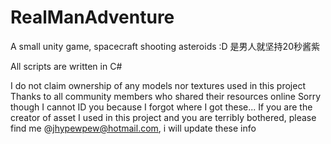 RealManAdventure
================

A small unity game, spacecraft shooting asteroids :D 是男人就坚持20秒酱紫

All scripts are written in C#

I do not claim ownership of any models nor textures used in this project
Thanks to all community members who shared their resources online
Sorry though I cannot ID you because I forgot where I got these...
If you are the creator of asset I used in this project and you are terribly bothered, please find me @jhypewpew@hotmail.com, i will update these info
